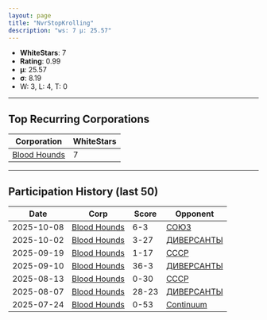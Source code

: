 ```yaml
---
layout: page
title: "NvrStopKrolling"
description: "ws: 7 μ: 25.57"
---
```

- **WhiteStars**: 7
- **Rating**: 0.99
- **μ**: 25.57  
- **σ**: 8.19
- W: 3, L: 4, T: 0

---

## Top Recurring Corporations

| Corporation | WhiteStars |
| --- | --- |
| [Blood Hounds](https://ws.tsl.rocks/corp/e2741eb5c16b8ee8bb67a529e90c2891eaa23eddfb2a911cc0f3687d5a47c75e/) | 7 |

---

## Participation History (last 50)

| Date | Corp | Score | Opponent |
| --- | --- | --- | --- |
| 2025-10-08 | [Blood Hounds](https://ws.tsl.rocks/corp/e2741eb5c16b8ee8bb67a529e90c2891eaa23eddfb2a911cc0f3687d5a47c75e/) | 6-3 | [СОЮЗ](https://ws.tsl.rocks/corp/068cec010bfee0723895562d4bf580b93628758a762b6918d384fef632d281ab/) |
| 2025-10-02 | [Blood Hounds](https://ws.tsl.rocks/corp/e2741eb5c16b8ee8bb67a529e90c2891eaa23eddfb2a911cc0f3687d5a47c75e/) | 3-27 | [ДИВЕРСАНТЫ](https://ws.tsl.rocks/corp/888c6867d19667e4ed2d1c33723960d52d5f92fd8a93eb6ff380d218604939fb/) |
| 2025-09-19 | [Blood Hounds](https://ws.tsl.rocks/corp/e2741eb5c16b8ee8bb67a529e90c2891eaa23eddfb2a911cc0f3687d5a47c75e/) | 1-17 | [СССР](https://ws.tsl.rocks/corp/9291f24e53a2d2d23f3f2fa934a9db2247ebfc94e3a48666dbdf0e2d160c4cfd/) |
| 2025-09-10 | [Blood Hounds](https://ws.tsl.rocks/corp/e2741eb5c16b8ee8bb67a529e90c2891eaa23eddfb2a911cc0f3687d5a47c75e/) | 36-3 | [ДИВЕРСАНТЫ](https://ws.tsl.rocks/corp/888c6867d19667e4ed2d1c33723960d52d5f92fd8a93eb6ff380d218604939fb/) |
| 2025-08-13 | [Blood Hounds](https://ws.tsl.rocks/corp/e2741eb5c16b8ee8bb67a529e90c2891eaa23eddfb2a911cc0f3687d5a47c75e/) | 0-30 | [СССР](https://ws.tsl.rocks/corp/9291f24e53a2d2d23f3f2fa934a9db2247ebfc94e3a48666dbdf0e2d160c4cfd/) |
| 2025-08-07 | [Blood Hounds](https://ws.tsl.rocks/corp/e2741eb5c16b8ee8bb67a529e90c2891eaa23eddfb2a911cc0f3687d5a47c75e/) | 28-23 | [ДИВЕРСАНТЫ](https://ws.tsl.rocks/corp/888c6867d19667e4ed2d1c33723960d52d5f92fd8a93eb6ff380d218604939fb/) |
| 2025-07-24 | [Blood Hounds](https://ws.tsl.rocks/corp/e2741eb5c16b8ee8bb67a529e90c2891eaa23eddfb2a911cc0f3687d5a47c75e/) | 0-53 | [Continuum](https://ws.tsl.rocks/corp/ea5fb17c8fcf67a15bd5a194549206adba2279a79973a34bcfd0abb1e3cf9107/) |